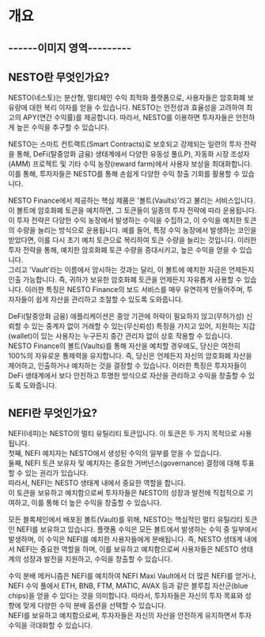 # 개요

## ------이미지 영역---------

## NESTO란 무엇인가요?

NESTO(네스토)는 분산형, 멀티체인 수익 최적화 플랫폼으로, 사용자들은 암호화폐 보유량에 대한 복리 이자를 얻을 수 있습니다. NESTO는 안전성과 효율성을 고려하여 최고의 APY(연간 수익률)를 제공합니다. 따라서, NESTO를 이용하면 투자자들은 안전하게 높은 수익을 추구할 수 있습니다.

NESTO는 스마트 컨트랙트(Smart Contracts)로 보호되고 강제되는 일련의 투자 전략을 통해, DeFi(탈중앙화 금융) 생태계에서 다양한 유동성 풀(LP), 자동화 시장 조성자(AMM) 프로젝트 및 기타 수익 농장(reward farm)에서 사용자 보상을 최대화합니다. 이를 통해, 투자자들은 NESTO를 통해 손쉽게 다양한 수익 창출 기회를 활용할 수 있습니다.

NESTO Finance에서 제공하는 핵심 제품은 '볼트(Vaults)'라고 불리는 서비스입니다. 이 볼트에 암호화폐 토큰을 예치하면, 그 토큰들이 일종의 투자 전략에 따라 운용됩니다. 이 투자 전략은 다양한 수익 농장에서 발생하는 수익을 수집하고, 이 수익을 예치한 토큰의 수량을 늘리는 방식으로 운용됩니다. 예를 들어, 특정 수익 농장에서 발생하는 코인을 받았다면, 이를 다시 초기 예치 토큰으로 복리하여 토큰 수량을 늘리는 것입니다. 이러한 투자 전략을 통해, 예치한 암호화폐 토큰 수량을 증대시키고, 높은 수익을 얻을 수 있습니다.\
그리고 'Vault'라는 이름에서 암시하는 것과는 달리, 이 볼트에 예치한 자금은 언제든지 인출 가능합니다. 즉, 귀하가 보유한 암호화폐 토큰을 언제든지 자유롭게 사용할 수 있습니다. 이러한 특징은 NESTO Finance의 보드 서비스를 매우 유연하게 만들어주며, 투자자들이 쉽게 자산을 관리하고 조절할 수 있도록 도와줍니다.

DeFi(탈중앙화 금융) 애플리케이션은 중앙 기관에 허락이 필요하지 않고(무허가성) 신뢰할 수 있는 중계자 없이 거래할 수 있는(무신뢰성) 특징을 가지고 있어, 지원하는 지갑(wallet)이 있는 사용자는 누구든지 중간 관리자 없이 상호 작용할 수 있습니다.  NESTO Finance의 볼트(Vaults)를 통해 자산을 예치할 경우에도, 당신은 여전히 100%의 자유로운 통제력을 유지합니다. 즉, 당신은 언제든지 자신의 암호화폐 자산을 제어하고, 인출하거나 예치하는 것을 결정할 수 있습니다. 이러한 특징은 투자자들이 DeFi 생태계에서 보다 안전하고 투명한 방식으로 자산을 관리하고 수익을 창출할 수 있도록 도와줍니다.



## NEFI란 무엇인가요?

NEFI(네피)는 NESTO의 멀티 유틸리티 토큰입니다. 이 토큰은 두 가지 목적으로 사용됩니다.\
첫째, NEFI 예치자는 NESTO에서 생성된 수익의 일부를 얻을 수 있습니다.\
둘째, NEFI 토큰 보유자 및 예치자는 중요한 거버넌스(governance) 결정에 대해 투표할 수 있는 권리가 있습니다.\
따라서, NEFI는 NESTO 생태계 내에서 중요한 역할을 합니다.\
이 토큰을 보유하고 예치함으로써 투자자들은 NESTO의 성장과 발전에 직접적으로 기여하고, 이를 통해 더 높은 수익을 창출할 수 있습니다.

모든 블록체인에서 배포된 볼트(Vault)를 위해, NESTO는 핵심적인 멀티 유틸리티 토큰인 NEFI를 보유하고 있습니다. 플랫폼 수익은 모든 볼트에서 발생하는 수익 중 일부에서 발생하며, 이 수익은 NEFI를 예치한 사용자들에게 분배됩니다. 즉, NESTO 생태계 내에서 NEFI는 중요한 역할을 하며, 이를 보유하고 예치함으로써 사용자들은 NESTO 생태계의 성장과 발전을 지원하고, 수익을 창출할 수 있습니다.

수익 분배 메커니즘은 NEFI를 예치하여 NEFI Maxi Vault에서 더 많은 NEFI를 얻거나, NEFI 수익 풀에서 ETH, BNB, FTM, MATIC, AVAX 등과 같은 블루칩 자산군(blue chips)을 얻을 수 있다는 것을 의미합니다. 따라서, 투자자들은 자신의 투자 목표와 성향에 맞게 다양한 수익 분배 옵션을 선택할 수 있습니다.\
NEFI를 보유하고 예치함으로써, 투자자들은 자신의 자산을 안전하게 유지하면서 투자 수익을 극대화할 수 있습니다.
